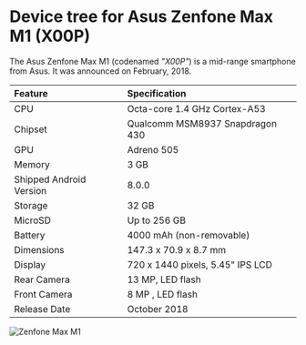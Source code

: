 Device tree for Asus Zenfone Max M1 (X00P)
===========================================

The Asus Zenfone Max M1 (codenamed _"X00P"_) is a mid-range smartphone from Asus.
It was announced on February, 2018.

| Feature                 | Specification                     |
| :---------------------- | :-------------------------------- |
| CPU                     | Octa-core 1.4 GHz Cortex-A53      |
| Chipset                 | Qualcomm MSM8937 Snapdragon 430   |
| GPU                     | Adreno 505                        |
| Memory                  | 3 GB                              |
| Shipped Android Version | 8.0.0                             |
| Storage                 | 32 GB                             |
| MicroSD                 | Up to 256 GB                      |
| Battery                 | 4000 mAh (non-removable)          |
| Dimensions              | 147.3 x 70.9 x 8.7 mm             |
| Display                 | 720 x 1440 pixels, 5.45" IPS LCD  |
| Rear Camera             | 13 MP, LED flash                  |
| Front Camera            | 8 MP , LED flash                  |
| Release Date            | October 2018                      |

![Zenfone Max M1](https://www.asus.com/media/IN/products/Av2HDWl1WLs1j7bm/P_setting_xxx_0_90_end_300.png "Zenfone Max M1")
